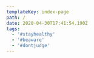 ```yaml
---
templateKey: index-page
path: /
date: 2020-04-30T17:41:54.190Z
tags:
  - '#stayhealthy'
  - '#beaware'
  - '#dontjudge'
---
```


